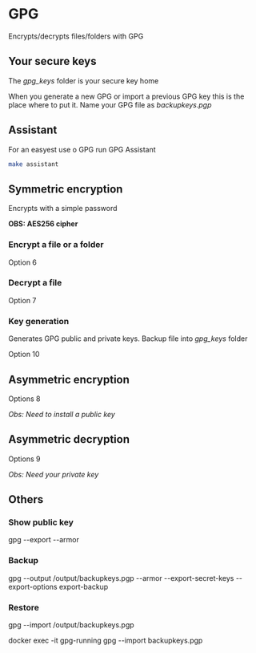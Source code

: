 # GPG

Encrypts/decrypts files/folders with GPG 

## Your secure keys

The *gpg_keys* folder is your secure key home

When you generate a new GPG or import a previous GPG key this is the place where to put it. Name your GPG file as *backupkeys.pgp*

## Assistant

For an easyest use o GPG run GPG Assistant

```bash
make assistant
```

## Symmetric encryption

Encrypts with a simple password

**OBS: AES256 cipher**
### Encrypt a file or a folder

Option 6

### Decrypt a file

Option 7

### Key generation

Generates GPG public and private keys. Backup file into *gpg_keys* folder

Option 10

## Asymmetric encryption

Options 8

*Obs: Need to install a public key*

## Asymmetric decryption

Options 9

*Obs: Need your private key*

## Others

### Show public key

gpg --export --armor

### Backup

gpg --output /output/backupkeys.pgp --armor --export-secret-keys --export-options export-backup

### Restore

gpg --import /output/backupkeys.pgp

docker exec -it gpg-running gpg --import backupkeys.pgp